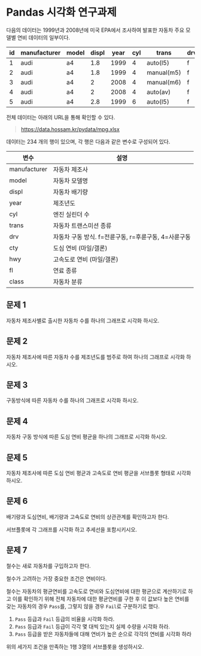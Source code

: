 # Pandas 시각화 연구과제

다음의 데이터는 1999년과 2008년에 미국 EPA에서 조사하여 발표한 자동차 주요 모델별 연비 데이터의 일부이다.

| id | manufacturer | model | displ | year | cyl | trans      | drv | cty | hwy | fl | class   |
|----|--------------|-------|-------|------|-----|------------|-----|-----|-----|----|---------|
| 1  | audi         | a4    | 1.8   | 1999 | 4   | auto(l5)   | f   | 18  | 29  | p  | compact |
| 2  | audi         | a4    | 1.8   | 1999 | 4   | manual(m5) | f   | 21  | 29  | p  | compact |
| 3  | audi         | a4    | 2     | 2008 | 4   | manual(m6) | f   | 20  | 31  | p  | compact |
| 4  | audi         | a4    | 2     | 2008 | 4   | auto(av)   | f   | 21  | 30  | p  | compact |
| 5  | audi         | a4    | 2.8   | 1999 | 6   | auto(l5)   | f   | 16  | 26  | p  | compact |

전체 데이터는 아래의 URL을 통해 확인할 수 있다.

> https://data.hossam.kr/pydata/mpg.xlsx

데이터는 234 개의 행이 있으며, 각 행은 다음과 같은 변수로 구성되어 있다.

| 변수 | 설명 |
|--|--|
| manufacturer | 자동차 제조사 |
| model | 자동차 모델명 |
| displ | 자동차 배기량 |
| year | 제조년도 |
| cyl | 엔진 실린더 수 |
| trans | 자동차 트랜스미션 종류 |
| drv | 자동차 구동 방식. f=전륜구동, r=후륜구동, 4=사륜구동 |
| cty | 도심 연비 (마일/갤론) |
| hwy | 고속도로 연비 (마일/갤론) |
| fl | 연료 종류 |
| class | 자동차 분류 |

##  문제 1

자동차 제조사별로 출시한 자동차 수를 하나의 그래프로 시각화 하시오.

##  문제 2

자동차 제조사에 따른 자동차 수를 제조년도를 범주로 하여 하나의 그래프로 시각화 하시오.

##  문제 3

구동방식에 따른 자동차 수를 하나의 그래프로 시각화 하시오.

##  문제 4

자동차 구동 방식에 따른 도심 연비 평균을 하나의 그래프로 시각화 하시오.

##  문제 5

자동차 제조사에 따른 도심 연비 평균과 고속도로 연비 평균을 서브플롯 형태로 시각화 하시오.

##  문제 6

배기량과 도심연비, 배기량과 고속도로 연비의 상관관계를 확인하고자 한다.

서브플롯에 각 그래프를 시각화 하고 추세선을 포함시키시오.

##  문제 7

철수는 새로 자동차를 구입하고자 한다.

철수가 고려하는 가장 중요한 조건은 연비이다.

철수는 자동차의 평균연비를 고속도로 연비와 도심연비에 대한 평균으로 계산하기로 하고 이를 확인하기 위해 전체 자동차에 대한 평균연비를 구한 후 이 값보다 높은 연비를 갖는 자동차의 경우 `Pass`를, 그렇지 않을 경우 `Fail`로 구분하기로 했다.

1. `Pass` 등급과 `Fail` 등급의 비율을 시각화 하라.
2. `Pass` 등급과 `Fail` 등급이 각각 몇 대씩 있는지 실제 수량을 시각화 하라.
3. `Pass` 등급을 받은 자동차들에 대해 연비가 높은 순으로 각각의 연비를 시각화 하라

위의 세가지 조건을 만족하는 1행 3열의 서브플롯을 생성하시오.
